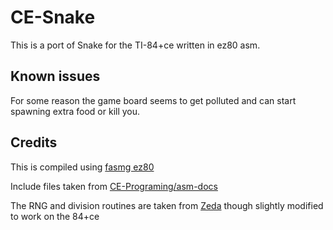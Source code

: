 # CE-Snake

This is a port of Snake for the TI-84+ce written in ez80 asm.

## Known issues
For some reason the game board seems to get polluted and can start spawning extra food or kill you. 

## Credits
This is compiled using [fasmg ez80](https://github.com/jacobly0/fasmg-ez80)

Include files taken from [CE-Programing/asm-docs](https://github.com/CE-Programming/asm-docs)

The RNG and division routines are taken from [Zeda](https://github.com/Zeda/Z80-Optimized-Routines) though slightly modified to work on the 84+ce
